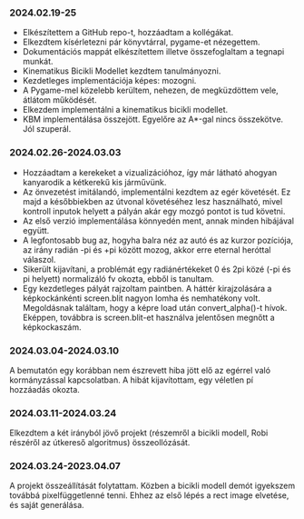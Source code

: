 ### 2024.02.19-25
- Elkészítettem a GitHub repo-t, hozzáadtam a kollégákat.
- Elkezdtem kísérletezni pár könyvtárral, pygame-et nézegettem.
- Dokumentációs mappát elkészítettem illetve összefoglaltam a tegnapi munkát.
- Kinematikus Bicikli Modellet kezdtem tanulmányozni. 
- Kezdetleges implementációja képes: mozogni.
- A Pygame-mel közelebb kerültem, nehezen, de megküzdöttem vele, átlátom működését.
- Elkezdem implementálni a kinematikus bicikli modellet.
- KBM implementálása összejött. Egyelőre az A*-gal nincs összekötve. Jól szuperál.

### 2024.02.26-2024.03.03
- Hozzáadtam a kerekeket a vizualizációhoz, így már látható ahogyan kanyarodik a kétkerekű kis járművünk.
- Az önvezetést imitálandó, implementálni kezdtem az egér követését. Ez majd a későbbiekben az útvonal követéséhez lesz használható, mivel kontroll inputok helyett a pályán akár egy mozgó pontot is tud követni.
- Az első verzió implementálása könnyedén ment, annak minden hibájával együtt.
- A legfontosabb bug az, hogyha balra néz az autó és az kurzor pozíciója, az irány radián -pi és +pi között mozog, akkor erre eternal heróttal válaszol.
- Sikerült kijavítani, a problémát egy radiánértékeket 0 és 2pi közé (-pi és pi helyett) normalizáló fv okozta, ebből is tanultam.
- Egy kezdetleges pályát rajzoltam paintben. A háttér kirajzolására a képkockánkénti screen.blit nagyon lomha és nemhatékony volt. Megoldásnak találtam, hogy a képre load után convert_alpha()-t hívok. Eképpen, továbbra is screen.blit-et használva jelentősen megnőtt a képkockaszám.

### 2024.03.04-2024.03.10
A bemutatón egy korábban nem észrevett hiba jött elő az egérrel való kormányzással kapcsolatban. A hibát kijavítottam, egy véletlen pí hozzáadás okozta.

### 2024.03.11-2024.03.24
Elkezdtem a két irányból jövő projekt (részemről a bicikli modell, Robi részéről az útkereső algoritmus) összeollózását.

### 2024.03.24-2023.04.07
A projekt összeállítását folytattam.
Közben a bicikli modell demót igyekszem továbbá pixelfüggetlenné tenni. Ehhez az első lépés a rect image elvetése, és saját generálása.